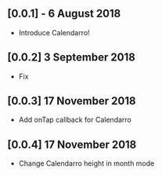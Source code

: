 ## [0.0.1] - 6 August 2018

* Introduce Calendarro!

## [0.0.2] 3 September 2018

* Fix

## [0.0.3] 17 November 2018

* Add onTap callback for Calendarro

## [0.0.4] 17 November 2018

* Change Calendarro height in month mode

